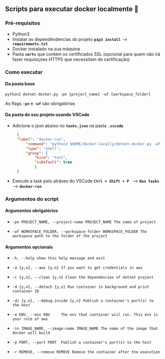 ## Scripts para executar docker localmente :whale:

### Pré-requisitos
- Python3
- Instalar as dependêndencias do projeto **``pip3 install -r requirements.txt``**
- Docker instalado na sua máquina
- Pasta **``certs``** que contém os certificados SSL (opcional para quem não irá fazer requisições HTTPS que necessitam de certificação)


### Como executar
#### Da pasta base
    python3 dotnet-docker.py -pn {project_name} -wf {workspace_folder}

As flags **``-pn``** e **``-wf``** são obrigatórias

#### Da pasta do seu projeto usando VSCode

- Adicione o json abaixo no **``tasks.json``** na pasta **``.vscode``**

  ```json
    {
    "label": "docker-run",
        "command": "python3 $HOME/docker-locally/dotnet-docker.py -wf ${workspaceFolder} -pn {projectName}",
        "type": "shell",
        "group": {
            "kind": "test",
            "isDefault": true
            }
    }
    ```
- Execute a task pelo atráves do VSCode **``Ctrl + Shift + P ``** --> **``Run Tasks``** --> **``docker-run``** 

### Argumentos do script 

#### Argumentos obrigatórios
- ``-pn PROJECT_NAME, --project-name PROJECT_NAME The name of project``

- ``-wf WORKSPACE_FOLDER, --workspace-folder WORKSPACE_FOLDER The workspace path to the folder of the project``

#### Argumentos opcionais
- ``-h, --help show this help message and exit``
  
- ``-a {y,n}, --aws {y,n} If you want to get credentials in aws``

- ``-c {y,n}, --clean {y,n} Clean the dependencies of dotnet project``
  
- ``-d {y,n}, --detach {y,n} Run container in background and print container ID``

- ``-di {y,n}, --debug-inside {y,n} Publish a container's port(s) to the host``

- ``-e ENV, --env ENV     The env that container wiil run. This env is your role of aws``

- ``-in IMAGE_NAME, --image-name IMAGE_NAME The name of the image that docker will build``

- ``-p PORT, --port PORT  Publish a container's port(s) to the host``
  
- ``-r REMOVE, --remove REMOVE Remove the container after the execution``